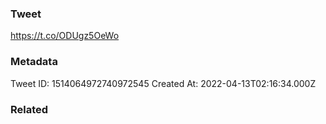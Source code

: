 ### Tweet
https://t.co/ODUgz5OeWo

### Metadata
Tweet ID: 1514064972740972545
Created At: 2022-04-13T02:16:34.000Z

### Related

